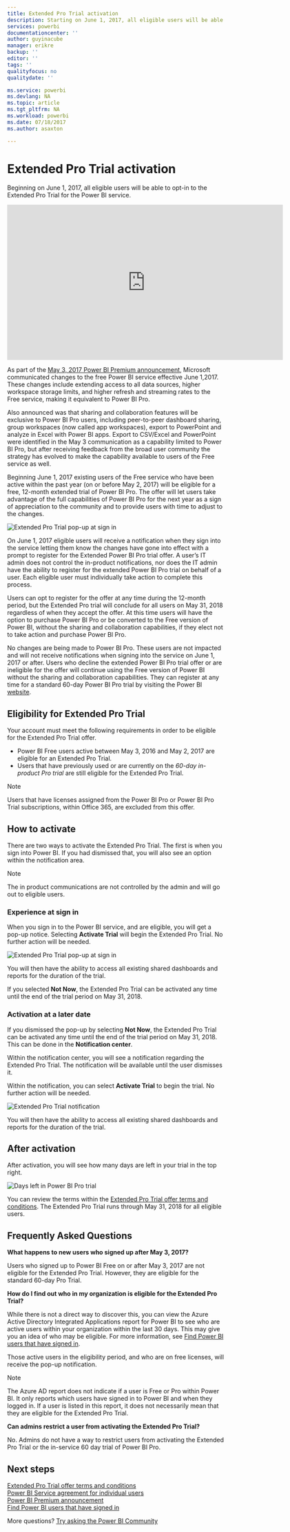 ```yaml
---
title: Extended Pro Trial activation
description: Starting on June 1, 2017, all eligible users will be able to opt-in to the Extended Pro Trial for the Power BI service.
services: powerbi
documentationcenter: ''
author: guyinacube
manager: erikre
backup: ''
editor: ''
tags: ''
qualityfocus: no
qualitydate: ''

ms.service: powerbi
ms.devlang: NA
ms.topic: article
ms.tgt_pltfrm: NA
ms.workload: powerbi
ms.date: 07/18/2017
ms.author: asaxton

---
```

# Extended Pro Trial activation
Beginning on June 1, 2017, all eligible users will be able to opt-in to the Extended Pro Trial for the Power BI service.

<iframe width="640" height="360" src="https://www.youtube.com/embed/tPsNoPyY9aA?showinfo=0" frameborder="0" allowfullscreen></iframe>

As part of the [May 3, 2017 Power BI Premium announcement](https://powerbi.microsoft.com/blog/microsoft-accelerates-modern-bi-adoption-with-power-bi-premium/), Microsoft communicated changes to the free Power BI service effective June 1,2017. These changes include extending access to all data sources, higher workspace storage limits, and higher refresh and streaming rates to the Free service, making it equivalent to Power BI Pro.

Also announced was that sharing and collaboration features will be exclusive to Power BI Pro users, including peer-to-peer dashboard sharing, group workspaces (now called app workspaces), export to PowerPoint and analyze in Excel with Power BI apps. Export to CSV/Excel and PowerPoint were identified in the May 3 communication as a capability limited to Power BI Pro, but after receiving feedback from the broad user community the strategy has evolved to make the capability available to users of the Free service as well.

Beginning June 1, 2017 existing users of the Free service who have been active within the past year (on or before May 2, 2017) will be eligible for a free, 12-month extended trial of Power BI Pro. The offer will let users take advantage of the full capabilities of Power BI Pro for the next year as a sign of appreciation to the community and to provide users with time to adjust to the changes.

![Extended Pro Trial pop-up at sign in](media/service-extended-pro-trial/extended-pro-trial-activate-pop-up.png)

On June 1, 2017 eligible users will receive a notification when they sign into the service letting them know the changes have gone into effect with a prompt to register for the Extended Power BI Pro trial offer. A user’s IT admin does not control the in-product notifications, nor does the IT admin have the ability to register for the extended Power BI Pro trial on behalf of a user. Each eligible user must individually take action to complete this process.

Users can opt to register for the offer at any time during the 12-month period, but the Extended Pro trial will conclude for all users on May 31, 2018 regardless of when they accept the offer. At this time users will have the option to purchase Power BI Pro or be converted to the Free version of Power BI, without the sharing and collaboration capabilities, if they elect not to take action and purchase Power BI Pro.

No changes are being made to Power BI Pro. These users are not impacted and will not receive notifications when signing into the service on June 1, 2017 or after. Users who decline the extended Power BI Pro trial offer or are ineligible for the offer will continue using the Free version of Power BI without the sharing and collaboration capabilities. They can register at any time for a standard 60-day Power BI Pro trial by visiting the Power BI [website](https://powerbi.microsoft.com/get-started/).

## Eligibility for Extended Pro Trial
Your account must meet the following requirements in order to be eligible for the Extended Pro Trial offer.

* Power BI Free users active between May 3, 2016 and May 2, 2017 are eligible for an Extended Pro Trial.
* Users that have previously used or are currently on the *60-day in-product Pro trial* are still eligible for the Extended Pro Trial.

> [!NOTE]
> Users that have licenses assigned from the Power BI Pro or Power BI Pro Trial subscriptions, within Office 365, are excluded from this offer.
> 
> 

## How to activate
There are two ways to activate the Extended Pro Trial. The first is when you sign into Power BI. If you had dismissed that, you will also see an option within the notification area.

> [!NOTE]
> The in product communications are not controlled by the admin and will go out to eligible users.
> 
> 

### Experience at sign in
When you sign in to the Power BI service, and are eligible, you will get a pop-up notice. Selecting **Activate Trial** will begin the Extended Pro Trial. No further action will be needed.

![Extended Pro Trial pop-up at sign in](media/service-extended-pro-trial/extended-pro-trial-pop-up.png)

You will then have the ability to access all existing shared dashboards and reports for the duration of the trial.

If you selected **Not Now**, the Extended Pro Trial can be activated any time until the end of the trial period on May 31, 2018.

### Activation at a later date
If you dismissed the pop-up by selecting **Not Now**, the Extended Pro Trial can be activated any time until the end of the trial period on May 31, 2018. This can be done in the **Notification center**.

Within the notification center, you will see a notification regarding the Extended Pro Trial. The notification will be available until the user dismisses it.

Within the notification, you can select **Activate Trial** to begin the trial. No further action will be needed.

![Extended Pro Trial notification](media/service-extended-pro-trial/extended-pro-trial-notification.png)

You will then have the ability to access all existing shared dashboards and reports for the duration of the trial.

## After activation
After activation, you will see how many days are left in your trial in the top right.

![Days left in Power BI Pro trial](media/service-extended-pro-trial/powerbi-trial-days-left.png)

You can review the terms within the [Extended Pro Trial offer terms and conditions](https://aka.ms/power-bi-trial). The Extended Pro Trial runs through May 31, 2018 for all eligible users.

## Frequently Asked Questions
**What happens to new users who signed up after May 3, 2017?**

Users who signed up to Power BI Free on or after May 3, 2017 are not eligible for the Extended Pro Trial. However, they are eligible for the standard 60-day Pro Trial.

**How do I find out who in my organization is eligible for the Extended Pro Trial?**

While there is not a direct way to discover this, you can view the Azure Active Directory Integrated Applications report for Power BI to see who are active users within your organization within the last 30 days. This may give you an idea of who may be eligible. For more information, see [Find Power BI users that have signed in](powerbi-admin-access-usage.md).

Those active users in the eligibility period, and who are on free licenses, will receive the pop-up notification. 

> [!NOTE]
> The Azure AD report does not indicate if a user is Free or Pro within Power BI. It only reports which users have signed in to Power BI and when they logged in. If a user is listed in this report, it does not necessarily mean that they are eligible for the Extended Pro Trial.
> 
> 

**Can admins restrict a user from activating the Extended Pro Trial?**

No. Admins do not have a way to restrict users from activating the Extended Pro Trial or the in-service 60 day trial of Power BI Pro.

## Next steps
[Extended Pro Trial offer terms and conditions](https://aka.ms/power-bi-trial)  
[Power BI Service agreement for individual users](https://powerbi.microsoft.com/terms-of-service/)  
[Power BI Premium announcement](https://aka.ms/pbipremium-announcement)  
[Find Power BI users that have signed in](powerbi-admin-access-usage.md)

More questions? [Try asking the Power BI Community](https://community.powerbi.com/)

